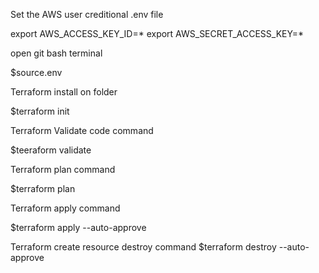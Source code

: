 Set the AWS user creditional .env file






export AWS_ACCESS_KEY_ID=*
export AWS_SECRET_ACCESS_KEY=*









open git bash terminal








$source.env





Terraform install on folder



$terraform init

Terraform Validate code command






$teeraform validate




Terraform plan command







$terraform plan

Terraform apply command









$terraform apply --auto-approve

Terraform create resource destroy command
$terraform destroy --auto-approve
